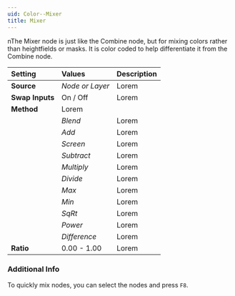 ```yaml
---
uid: Color--Mixer
title: Mixer
---
```


nThe Mixer node is just like the Combine node, but for mixing colors rather than heightfields or masks. It is color coded to help differentiate it from the Combine node.

| Setting         | Values          | Description |
| :-------------- | :-------------- | :---------- |
| **Source**      | *Node or Layer* | Lorem |
| **Swap Inputs** | On / Off | Lorem |
| **Method**      | Lorem     |
|                 | *Blend*         | Lorem |
|                 | *Add*           | Lorem |
|                 | *Screen*        | Lorem |
|                 | *Subtract*      | Lorem |
|                 | *Multiply*      | Lorem |
|                 | *Divide*        | Lorem |
|                 | *Max*           | Lorem |
|                 | *Min*           | Lorem |
|                 | *SqRt*          | Lorem |
|                 | *Power*         | Lorem |
|                 | *Difference*    | Lorem |
| **Ratio**       | 0.00 - 1.00     | Lorem |

### Additional Info

To quickly mix nodes, you can select the nodes and press `F8`.